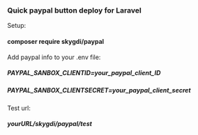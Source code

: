 ### Quick paypal button deploy for Laravel
Setup:
#### composer require skygdi/paypal
Add paypal info to your .env file:

##### PAYPAL_SANBOX_CLIENTID=your_paypal_client_ID

##### PAYPAL_SANBOX_CLIENTSECRET=your_paypal_client_secret

Test url:
##### yourURL/skygdi/paypal/test
